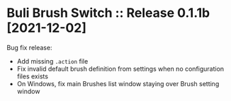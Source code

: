 # Buli Brush Switch :: Release 0.1.1b [2021-12-02]

Bug fix release:
- Add missing `.action` file
- Fix invalid default brush definition from settings when no configuration files exists
- On Windows, fix main Brushes list window staying over Brush setting window
